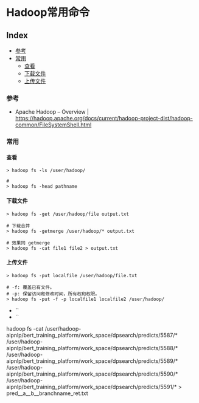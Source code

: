Hadoop常用命令
===

Index
---
<!-- TOC -->

- [参考](#参考)
- [常用](#常用)
    - [查看](#查看)
    - [下载文件](#下载文件)
    - [上传文件](#上传文件)

<!-- /TOC -->


### 参考
- Apache Hadoop – Overview | https://hadoop.apache.org/docs/current/hadoop-project-dist/hadoop-common/FileSystemShell.html

### 常用

#### 查看
```shell
> hadoop fs -ls /user/hadoop/

# 
> hadoop fs -head pathname

```

#### 下载文件
```shell
> hadoop fs -get /user/hadoop/file output.txt

# 下载合并
> hadoop fs -getmerge /user/hadoop/* output.txt

# 效果同 getmerge
> hadoop fs -cat file1 file2 > output.txt
```

#### 上传文件
```shell
> hadoop fs -put localfile /user/hadoop/file.txt

# -f: 覆盖已有文件。
# -p: 保留访问和修改时间，所有权和权限。
> hadoop fs -put -f -p localfile1 localfile2 /user/hadoop/
```
- ``
- ``  



hadoop fs -cat /user/hadoop-aipnlp/bert_training_platform/work_space/dpsearch/predicts/5587/* /user/hadoop-aipnlp/bert_training_platform/work_space/dpsearch/predicts/5588/* /user/hadoop-aipnlp/bert_training_platform/work_space/dpsearch/predicts/5589/* /user/hadoop-aipnlp/bert_training_platform/work_space/dpsearch/predicts/5590/* /user/hadoop-aipnlp/bert_training_platform/work_space/dpsearch/predicts/5591/* > pred__a__b__branchname_ret.txt